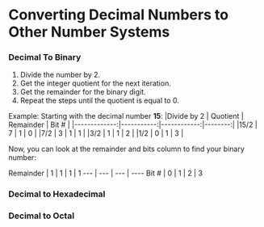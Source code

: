 # Converting Decimal Numbers to Other Number Systems

### Decimal To Binary
1. Divide the number by 2.
2. Get the integer quotient for the next iteration.
3. Get the remainder for the binary digit.
4. Repeat the steps until the quotient is equal to 0.

Example: Starting with the decimal number **15**:
|Divide by 2 	 | Quotient	  | Remainder	  | Bit #   |
|-------------:|-----------:|------------:|--------:|
|15/2	         | 7          |	1	          | 0       |
|7/2	         | 3	        | 1	          | 1       |
|3/2           |	 1        |	1	          | 2       |
|1/2	         | 0        	| 1           |	3       |

Now, you can look at the remainder and bits column to find your binary number:

Remainder | 1 | 1 | 1 | 1
--- | --- | --- | ----
Bit # | 0 | 1 | 2 | 3


### Decimal to Hexadecimal



### Decimal to Octal
